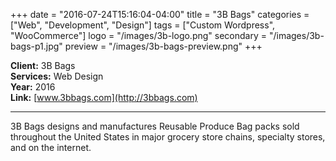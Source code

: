 +++
date = "2016-07-24T15:16:04-04:00"
title = "3B Bags"
categories = ["Web", "Development", "Design"]
tags = ["Custom Wordpress", "WooCommerce"]
logo = "/images/3b-logo.png"
secondary = "/images/3b-bags-p1.jpg"
preview = "/images/3b-bags-preview.png"
+++

**Client:**  3B Bags  
**Services:**  Web Design  
**Year:**  2016  
**Link:**  [www.3bbags.com](http://3bbags.com)

***

3B Bags designs and manufactures Reusable Produce Bag packs sold throughout the United States in major grocery store chains, specialty stores, and on the internet.
